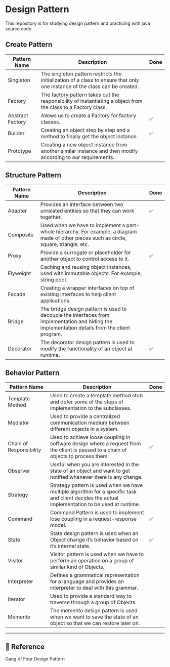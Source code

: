 # Design Pattern
This repository is for studying design pattern and practicing with java source code.

## Create Pattern
| Pattern Name     | 	Description                                                                                                                 | Done | 
|------------------|------------------------------------------------------------------------------------------------------------------------------|------|
| Singleton        | 	The singleton pattern restricts the initialization of a class to ensure that only one instance of the class can be created. |      |
| Factory	         | The factory pattern takes out the responsibility of instantiating a object from the class to a Factory class.                |      |
| Abstract Factory | Allows us to create a Factory for factory classes.                                                                           |  ✅   |
| Builder	         | Creating an object step by step and a method to finally get the object instance.                                             | ✅    |
| Prototype	       | Creating a new object instance from another similar instance and then modify according to our requirements.                  |      |

## Structure Pattern
| Pattern Name | 	Description                                                                                                                                     | Done |
|--------------|--------------------------------------------------------------------------------------------------------------------------------------------------|------|
| Adapter      | 	Provides an interface between two unrelated entities so that they can work together.                                                            | ✅    |
| Composite    | 	Used when we have to implement a part-whole hierarchy. For example, a diagram made of other pieces such as circle, square, triangle, etc.       |      |
| Proxy        | 	Provide a surrogate or placeholder for another object to control access to it.                                                                  | ✅    |
| Flyweight    | 	Caching and reusing object instances, used with immutable objects. For example, string pool.                                                    |      |
| Facade       | 	Creating a wrapper interfaces on top of existing interfaces to help client applications.                                                        |      |
| Bridge       | 	The bridge design pattern is used to decouple the interfaces from implementation and hiding the implementation details from the client program. |      |
| Decorator	   | The decorator design pattern is used to modify the functionality of an object at runtime.                                                        | ✅    |

## Behavior Pattern
| Pattern Name	           | Description                                                                                                                                      | Done |
|-------------------------|--------------------------------------------------------------------------------------------------------------------------------------------------|------|
| Template Method         | 	Used to create a template method stub and defer some of the steps of implementation to the subclasses.                                          ||
| Mediator	               | Used to provide a centralized communication medium between different objects in a system.                                                        ||
| Chain of Responsibility | 	Used to achieve loose coupling in software design where a request from the client is passed to a chain of objects to process them.              | ✅    |
| Observer	               | Useful when you are interested in the state of an object and want to get notified whenever there is any change.                                  |      |
| Strategy	               | Strategy pattern is used when we have multiple algorithm for a specific task and client decides the actual implementation to be used at runtime. |      |
| Command	                | Command Pattern is used to implement lose coupling in a request-response model.                                                                  | ✅    |
| State	                  | State design pattern is used when an Object change it’s behavior based on it’s internal state.                                                   | ✅    |
| Visitor	                | Visitor pattern is used when we have to perform an operation on a group of similar kind of Objects.                                              |      |
| Interpreter             | Defines a grammatical representation for a language and provides an interpreter to deal with this grammar.                                       |      |
| Iterator	               | Used to provide a standard way to traverse through a group of Objects.                                                                           |      |
| Memento	                | The memento design pattern is used when we want to save the state of an object so that we can restore later on.                                  |      |

---
## 🔗 Reference
Gang of Four Design Pattern